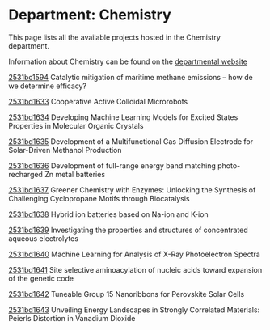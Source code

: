 # Department: **Chemistry**

This page lists all the available projects hosted in the Chemistry department.

Information about Chemistry can be found on the [departmental website](https://www.ucl.ac.uk/chemistry)

[2531bc1594](../projects/2531bc1594.md) Catalytic mitigation of maritime methane emissions – how de we determine efficacy?

[2531bd1633](../projects/2531bd1633.md) Cooperative Active Colloidal Microrobots

[2531bd1634](../projects/2531bd1634.md) Developing Machine Learning Models for Excited States Properties in Molecular Organic Crystals

[2531bd1635](../projects/2531bd1635.md) Development of a Multifunctional Gas Diffusion Electrode for Solar-Driven Methanol Production

[2531bd1636](../projects/2531bd1636.md) Development of full-range energy band matching photo-recharged Zn metal batteries

[2531bd1637](../projects/2531bd1637.md) Greener Chemistry with Enzymes: Unlocking the Synthesis of Challenging Cyclopropane Motifs through Biocatalysis

[2531bd1638](../projects/2531bd1638.md) Hybrid ion batteries based on Na-ion and K-ion

[2531bd1639](../projects/2531bd1639.md) Investigating the properties and structures of concentrated aqueous electrolytes

[2531bd1640](../projects/2531bd1640.md) Machine Learning for Analysis of X-Ray Photoelectron Spectra

[2531bd1641](../projects/2531bd1641.md) Site selective aminoacylation of nucleic acids toward expansion of the genetic code

[2531bd1642](../projects/2531bd1642.md) Tuneable Group 15 Nanoribbons for Perovskite Solar Cells

[2531bd1643](../projects/2531bd1643.md) Unveiling Energy Landscapes in Strongly Correlated Materials: Peierls Distortion in Vanadium Dioxide

